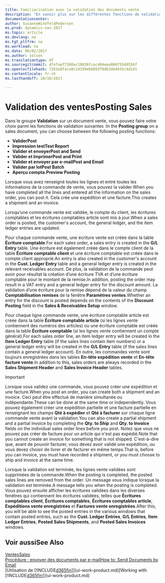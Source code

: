 ```yaml
---
title: Familiarisation avec la validation des documents vente
description: "En savoir plus sur les différentes fonctions de validation pour valider des documents vente."
documentationcenter: 
author: SusanneWindfeldPedersen
ms.prod: dynamics-nav-2017
ms.topic: article
ms.devlang: na
ms.tgt_pltfrm: na
ms.workload: na
ms.date: 06/02/2017
ms.author: solsen
ms.translationtype: HT
ms.sourcegitcommit: 4fefaef7380ac10836fcac404eea006f55d8556f
ms.openlocfilehash: 7261e8faca0c14330e66093f8db3d44935c4d141
ms.contentlocale: fr-ch
ms.lasthandoff: 10/16/2017

---
```

# <a name="posting-sales"></a><span data-ttu-id="f742d-103">Validation des ventes</span><span class="sxs-lookup"><span data-stu-id="f742d-103">Posting Sales</span></span>
<span data-ttu-id="f742d-104">Dans le groupe **Validation** sur un document vente, vous pouvez faire votre choix parmi les fonctions de validation suivantes :</span><span class="sxs-lookup"><span data-stu-id="f742d-104">In the **Posting group** on a sales document, you can choose between the following posting functions:</span></span>

* <span data-ttu-id="f742d-105">**Valider**</span><span class="sxs-lookup"><span data-stu-id="f742d-105">**Post**</span></span>
* <span data-ttu-id="f742d-106">**Impression test**</span><span class="sxs-lookup"><span data-stu-id="f742d-106">**Test Report**</span></span>
* <span data-ttu-id="f742d-107">**Valider et envoyer**</span><span class="sxs-lookup"><span data-stu-id="f742d-107">**Post and Send**</span></span>
* <span data-ttu-id="f742d-108">**Valider et Imprimer**</span><span class="sxs-lookup"><span data-stu-id="f742d-108">**Post and Print**</span></span>
* <span data-ttu-id="f742d-109">**Valider et envoyer par e-mail**</span><span class="sxs-lookup"><span data-stu-id="f742d-109">**Post and Email**</span></span>
* <span data-ttu-id="f742d-110">**Valider par lot**</span><span class="sxs-lookup"><span data-stu-id="f742d-110">**Post Batch**</span></span>
* <span data-ttu-id="f742d-111">**Aperçu compta.**</span><span class="sxs-lookup"><span data-stu-id="f742d-111">**Preview Posting**</span></span>

<span data-ttu-id="f742d-112">Lorsque vous avez renseigné toutes les lignes et entré toutes les informations de la commande de vente, vous pouvez la valider.</span><span class="sxs-lookup"><span data-stu-id="f742d-112">When you have completed all the lines and entered all the information on the sales order, you can post it.</span></span> <span data-ttu-id="f742d-113">Cela crée une expédition et une facture.</span><span class="sxs-lookup"><span data-stu-id="f742d-113">This creates a shipment and an invoice.</span></span>

<span data-ttu-id="f742d-114">Lorsqu’une commande vente est validée, le compte du client, les écritures comptables et les écritures comptables article sont mis à jour.</span><span class="sxs-lookup"><span data-stu-id="f742d-114">When a sales order is posted, the customer's account, the general ledger, and the item ledger entries are updated.</span></span>

<span data-ttu-id="f742d-115">Pour chaque commande vente, une écriture vente est créée dans la table **Écriture comptable**.</span><span class="sxs-lookup"><span data-stu-id="f742d-115">For each sales order, a sales entry is created in the **G/L Entry** table.</span></span> <span data-ttu-id="f742d-116">Une écriture est également créée dans le compte client de la table **Écriture comptable client** et une écriture comptable est créée dans le compte client approprié.</span><span class="sxs-lookup"><span data-stu-id="f742d-116">An entry is also created in the customer's account in the **Cust. Ledger Entry** table and a general ledger entry is created in the relevant receivables account.</span></span> <span data-ttu-id="f742d-117">De plus, la validation de la commande peut avoir pour résultat la création d’une écriture TVA et d’une écriture comptable pour le montant de la remise.</span><span class="sxs-lookup"><span data-stu-id="f742d-117">In addition, posting the order may result in a VAT entry and a general ledger entry for the discount amount.</span></span> <span data-ttu-id="f742d-118">La validation d’une écriture pour la remise dépend de la valeur du champ **Comptabilisation remises** de la fenêtre **Paramètres ventes**.</span><span class="sxs-lookup"><span data-stu-id="f742d-118">Whether an entry for the discount is posted depends on the contents of the **Discount Posting** field in the **Sales & Receivables Setup** window.</span></span>

<span data-ttu-id="f742d-119">Pour chaque ligne commande vente, une écriture comptable article est créée dans la table **Écriture comptable article** (si les lignes vente contiennent des numéros des articles) ou une écriture comptable est créée dans la table **Écriture comptable** (si les lignes vente contiennent un compte général).</span><span class="sxs-lookup"><span data-stu-id="f742d-119">For each sales order line, an item ledger entry will be created in the **Item Ledger Entry** table (if the sales lines contain item numbers) or a general ledger entry will be created in the **G/L Entry** table (if the sales lines contain a general ledger account).</span></span> <span data-ttu-id="f742d-120">En outre, les commandes vente sont toujours enregistrées dans les tables **En-tête expédition vente** et **En-tête facture vente**.</span><span class="sxs-lookup"><span data-stu-id="f742d-120">In addition to this, sales orders are always recorded in the **Sales Shipment Header** and **Sales Invoice Header** tables.</span></span>

> [!IMPORTANT]  
>   <span data-ttu-id="f742d-121">Lorsque vous validez une commande, vous pouvez créer une expédition et une facture.</span><span class="sxs-lookup"><span data-stu-id="f742d-121">When you post an order, you can create both a shipment and an invoice.</span></span> <span data-ttu-id="f742d-122">Ceci peut être effectué de manière simultanée ou indépendante.</span><span class="sxs-lookup"><span data-stu-id="f742d-122">These can be done at the same time or independently.</span></span> <span data-ttu-id="f742d-123">Vous pouvez également créer une expédition partielle et une facture partielle en renseignant les champs **Qté à expédier** et **Qté à facturer** sur chaque ligne commande vente avant la validation.</span><span class="sxs-lookup"><span data-stu-id="f742d-123">You can also create a partial shipment and a partial invoice by completing the **Qty. to Ship** and **Qty. to Invoice** fields on the individual sales order lines before you post.</span></span> <span data-ttu-id="f742d-124">Notez que vous ne pouvez pas créer de facture pour un article qui n'est pas expédié.</span><span class="sxs-lookup"><span data-stu-id="f742d-124">Note that you cannot create an invoice for something that is not shipped.</span></span> <span data-ttu-id="f742d-125">C'est-à-dire que, avant de pouvoir facturer, vous devez avoir validé une expédition, ou vous devez choisir de livrer et de facturer en même temps.</span><span class="sxs-lookup"><span data-stu-id="f742d-125">That is, before you can invoice, you must have recorded a shipment, or you must choose to ship and invoice at the same time.</span></span>

<span data-ttu-id="f742d-126">Lorsque la validation est terminée, les lignes vente validées sont supprimées de la commande.</span><span class="sxs-lookup"><span data-stu-id="f742d-126">When the posting is completed, the posted sales lines are removed from the order.</span></span> <span data-ttu-id="f742d-127">Un message vous indique lorsque la validation est terminée.</span><span class="sxs-lookup"><span data-stu-id="f742d-127">A message tells you when the posting is completed.</span></span> <span data-ttu-id="f742d-128">Vous pouvez ensuite afficher les écritures validées dans les diverses fenêtres qui contiennent les écritures validées, telles que **Écritures comptables client**, **Écritures comptables**, **Écritures comptables article**, **Expéditions vente enregistrées** et **Factures vente enregistrées**.</span><span class="sxs-lookup"><span data-stu-id="f742d-128">After this, you will be able to see the posted entries in the various windows that contain posted entries, such as the **Cust. Ledger Entries**, **G/L Entries**, **Item Ledger Entries**, **Posted Sales Shipments**, and **Posted Sales Invoices** windows.</span></span>

## <a name="see-also"></a><span data-ttu-id="f742d-129">Voir aussi</span><span class="sxs-lookup"><span data-stu-id="f742d-129">See Also</span></span>
[<span data-ttu-id="f742d-130">Ventes</span><span class="sxs-lookup"><span data-stu-id="f742d-130">Sales</span></span>](sales-manage-sales.md)  
[<span data-ttu-id="f742d-131">Procédure : envoyer des documents par e-mail</span><span class="sxs-lookup"><span data-stu-id="f742d-131">How to: Send Documents by Email</span></span>](ui-how-send-documents-email.md)  
<span data-ttu-id="f742d-132">[Utilisation de [!INCLUDE[d365fin](includes/d365fin_md.md)]](ui-work-product.md)</span><span class="sxs-lookup"><span data-stu-id="f742d-132">[Working with [!INCLUDE[d365fin](includes/d365fin_md.md)]](ui-work-product.md)</span></span>


